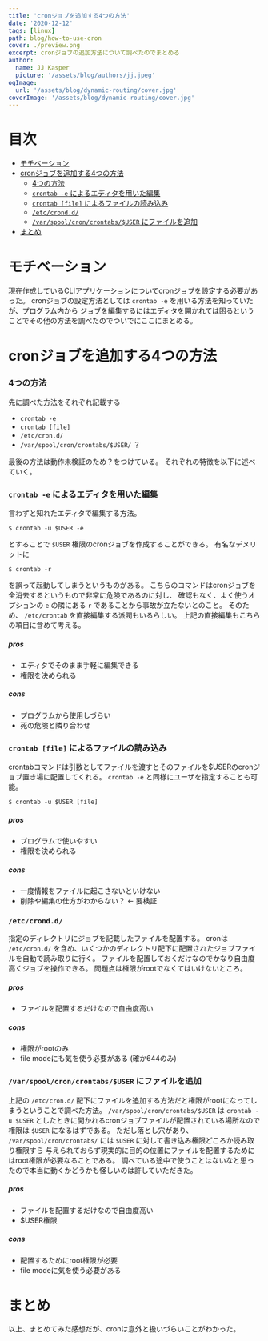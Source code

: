 ```yaml
---
title: 'cronジョブを追加する4つの方法'
date: '2020-12-12'
tags: [linux]
path: blog/how-to-use-cron
cover: ./preview.png
excerpt: cronジョブの追加方法について調べたのでまとめる
author:
  name: JJ Kasper
  picture: '/assets/blog/authors/jj.jpeg'
ogImage:
  url: '/assets/blog/dynamic-routing/cover.jpg'
coverImage: '/assets/blog/dynamic-routing/cover.jpg'
---
```


# 目次 <!-- exclude toc -->
* [モチベーション](#sec1-0-0)
* [cronジョブを追加する4つの方法](#sec2-0-0)
    * [4つの方法](#sec2-0-1)
    * [`crontab -e` によるエディタを用いた編集](#sec2-0-2)
    * [`crontab [file]` によるファイルの読み込み](#sec2-0-3)
    * [`/etc/crond.d/`](#sec2-0-4)
    * [`/var/spool/cron/crontabs/$USER` にファイルを追加](#sec2-0-5)
* [まとめ](#sec3-0-0)

<a id="sec1-0-0"></a>
# モチベーション
現在作成しているCLIアプリケーションについてcronジョブを設定する必要があった。
cronジョブの設定方法としては `crontab -e` を用いる方法を知っていたが、プログラム内から
ジョブを編集するにはエディタを開かれては困るということでその他の方法を調べたのでついでにここにまとめる。


<a id="sec2-0-0"></a>
# cronジョブを追加する4つの方法

<a id="sec2-0-1"></a>
### 4つの方法
先に調べた方法をそれぞれ記載する

- `crontab -e`
- `crontab [file]`
- `/etc/cron.d/`
- `/var/spool/cron/crontabs/$USER/` ？

最後の方法は動作未検証のため？をつけている。
それぞれの特徴を以下に述べていく。

<a id="sec2-0-2"></a>
### `crontab -e` によるエディタを用いた編集
言わずと知れたエディタで編集する方法。

```console
$ crontab -u $USER -e
```

とすることで `$USER` 権限のcronジョブを作成することができる。
有名なデメリットに

```console
$ crontab -r
```

を誤って起動してしまうというものがある。
こちらのコマンドはcronジョブを全消去するというもので非常に危険であるのに対し、
確認もなく、よく使うオプションの `e` の隣にある `r` であることから事故が立たないとのこと。
そのため、 `/etc/crontab` を直接編集する派閥もいるらしい。
上記の直接編集もこちらの項目に含めて考える。

##### pros
- エディタでそのまま手軽に編集できる
- 権限を決められる

##### cons
- プログラムから使用しづらい
- 死の危険と隣り合わせ

<a id="sec2-0-3"></a>
### `crontab [file]` によるファイルの読み込み
crontabコマンドは引数としてファイルを渡すとそのファイルを$USERのcronジョブ置き場に配置してくれる。
`crontab -e` と同様にユーザを指定することも可能。

```console
$ crontab -u $USER [file]
```
##### pros
- プログラムで使いやすい
- 権限を決められる

##### cons
- 一度情報をファイルに起こさないといけない
- 削除や編集の仕方がわからない？ <- 要検証

<a id="sec2-0-4"></a>
### `/etc/crond.d/`
指定のディレクトリにジョブを記載したファイルを配置する。
cronは `/etc/cron.d/` を含め、いくつかのディレクトリ配下に配置されたジョブファイルを自動で読み取りに行く。
ファイルを配置しておくだけなのでかなり自由度高くジョブを操作できる。
問題点は権限がrootでなくてはいけないところ。

##### pros
- ファイルを配置するだけなので自由度高い

##### cons
- 権限がrootのみ
- file modeにも気を使う必要がある (確か644のみ)

<a id="sec2-0-5"></a>
### `/var/spool/cron/crontabs/$USER` にファイルを追加
上記の `/etc/cron.d/` 配下にファイルを追加する方法だと権限がrootになってしまうということで調べた方法。
`/var/spool/cron/crontabs/$USER` は `crontab -u $USER` としたときに開かれるcronジョブファイルが配置されている場所なので
権限は `$USER` になるはずである。
ただし落とし穴があり、 `/var/spool/cron/crontabs/` には `$USER` に対して書き込み権限どころか読み取り権限すら
与えられておらず現実的に目的の位置にファイルを配置するためにはroot権限が必要なることである。
調べている途中で使うことはないなと思ったので本当に動くかどうかも怪しいのは許していただきた。

##### pros
- ファイルを配置するだけなので自由度高い
- $USER権限

##### cons
- 配置するためにroot権限が必要
- file modeに気を使う必要がある

<a id="sec3-0-0"></a>
# まとめ
以上、まとめてみた感想だが、cronは意外と扱いづらいことがわかった。
